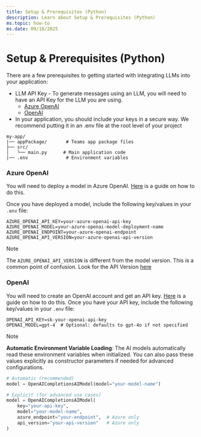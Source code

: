 ```yaml
---
title: Setup & Prerequisites (Python)
description: Learn about Setup & Prerequisites (Python)
ms.topic: how-to
ms.date: 09/18/2025
---
```


# Setup & Prerequisites (Python)

There are a few prerequisites to getting started with integrating LLMs into your application:

- LLM API Key - To generate messages using an LLM, you will need to have an API Key for the LLM you are using.
  - [Azure OpenAI](https://azure.microsoft.com/products/ai-services/openai-service)
  - [OpenAI](https://platform.openai.com/)
- In your application, you should include your keys in a secure way. We recommend putting it in an .env file at the root level of your project

```
my-app/
|── appPackage/       # Teams app package files
├── src/
│   └── main.py      # Main application code
|── .env              # Environment variables
```

### Azure OpenAI

You will need to deploy a model in Azure OpenAI. [Here](/azure/ai-services/openai/how-to/create-resource?pivots=web-portal#deploy-a-model 'Azure OpenAI Model Deployment Guide') is a guide on how to do this.

Once you have deployed a model, include the following key/values in your `.env` file:

```env
AZURE_OPENAI_API_KEY=your-azure-openai-api-key
AZURE_OPENAI_MODEL=your-azure-openai-model-deployment-name
AZURE_OPENAI_ENDPOINT=your-azure-openai-endpoint
AZURE_OPENAI_API_VERSION=your-azure-openai-api-version
```

> [!NOTE]
> The `AZURE_OPENAI_API_VERSION` is different from the model version. This is a common point of confusion. Look for the API Version [here](/azure/ai-services/openai/reference?WT.mc_id=AZ-MVP-5004796 'Azure OpenAI API Reference')

### OpenAI

You will need to create an OpenAI account and get an API key. [Here](https://platform.openai.com/docs/quickstart/build-your-application 'OpenAI Quickstart Guide') is a guide on how to do this.
Once you have your API key, include the following key/values in your `.env` file:

```env
OPENAI_API_KEY=sk-your-openai-api-key
OPENAI_MODEL=gpt-4  # Optional: defaults to gpt-4o if not specified
```

> [!NOTE]
> **Automatic Environment Variable Loading**: The AI models automatically read these environment variables when initialized. You can also pass these values explicitly as constructor parameters if needed for advanced configurations.
>
> ```python
> # Automatic (recommended)
> model = OpenAICompletionsAIModel(model="your-model-name")
>
> # Explicit (for advanced use cases)
> model = OpenAICompletionsAIModel(
>     key="your-api-key",
>     model="your-model-name",
>     azure_endpoint="your-endpoint",  # Azure only
>     api_version="your-api-version"   # Azure only
> )
> ```
